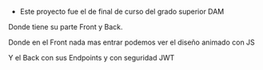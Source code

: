 
- Este proyecto fue el de final de curso del grado superior DAM

Donde tiene su parte Front y Back.

Donde en el Front nada mas entrar podemos ver el diseño animado con JS

Y el Back con sus Endpoints y con seguridad JWT
